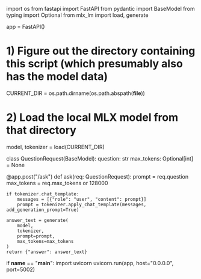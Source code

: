 import os
from fastapi import FastAPI
from pydantic import BaseModel
from typing import Optional
from mlx_lm import load, generate

app = FastAPI()

# 1) Figure out the directory containing this script (which presumably also has the model data)
CURRENT_DIR = os.path.dirname(os.path.abspath(__file__))

# 2) Load the local MLX model from that directory
model, tokenizer = load(CURRENT_DIR)

class QuestionRequest(BaseModel):
    question: str
    max_tokens: Optional[int] = None

@app.post("/ask")
def ask(req: QuestionRequest):
    prompt = req.question
    max_tokens = req.max_tokens or 128000

    if tokenizer.chat_template:
        messages = [{"role": "user", "content": prompt}]
        prompt = tokenizer.apply_chat_template(messages, add_generation_prompt=True)

    answer_text = generate(
        model,
        tokenizer,
        prompt=prompt,
        max_tokens=max_tokens
    )
    return {"answer": answer_text}

if __name__ == "__main__":
    import uvicorn
    uvicorn.run(app, host="0.0.0.0", port=5002)
